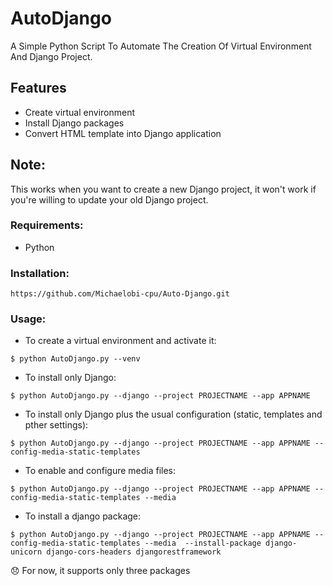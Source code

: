 # AutoDjango

A Simple Python Script To Automate The Creation Of Virtual Environment And Django Project.

## Features

- Create virtual environment
- Install Django packages
- Convert HTML template into Django application

## Note: 
 This works when you want to create a new Django project, it won't work if you're willing to update your old Django project.
### Requirements:

- Python 

### Installation:

```
https://github.com/Michaelobi-cpu/Auto-Django.git

```
### Usage:


- To create a virtual environment and activate it:

```
$ python AutoDjango.py --venv

```

- To install only Django:

```
$ python AutoDjango.py --django --project PROJECTNAME --app APPNAME

```

- To install only Django plus the usual configuration (static, templates and pther settings):

```
$ python AutoDjango.py --django --project PROJECTNAME --app APPNAME --config-media-static-templates 

```

- To enable and configure media files:

```
$ python AutoDjango.py --django --project PROJECTNAME --app APPNAME --config-media-static-templates --media 

```


- To install a django package:

```
$ python AutoDjango.py --django --project PROJECTNAME --app APPNAME --config-media-static-templates --media  --install-package django-unicorn django-cors-headers djangorestframework

```

😞  For now, it supports only three packages
